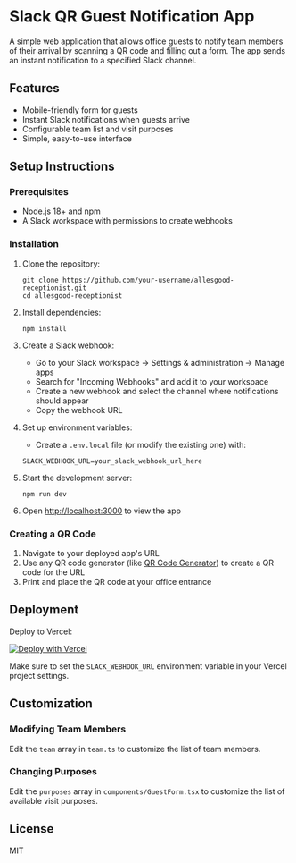 # Slack QR Guest Notification App

A simple web application that allows office guests to notify team members of their arrival by scanning a QR code and filling out a form. The app sends an instant notification to a specified Slack channel.

## Features

- Mobile-friendly form for guests
- Instant Slack notifications when guests arrive
- Configurable team list and visit purposes
- Simple, easy-to-use interface

## Setup Instructions

### Prerequisites

- Node.js 18+ and npm
- A Slack workspace with permissions to create webhooks

### Installation

1. Clone the repository:
   ```
   git clone https://github.com/your-username/allesgood-receptionist.git
   cd allesgood-receptionist
   ```

2. Install dependencies:
   ```
   npm install
   ```

3. Create a Slack webhook:
   - Go to your Slack workspace → Settings & administration → Manage apps
   - Search for "Incoming Webhooks" and add it to your workspace
   - Create a new webhook and select the channel where notifications should appear
   - Copy the webhook URL

4. Set up environment variables:
   - Create a `.env.local` file (or modify the existing one) with:
   ```
   SLACK_WEBHOOK_URL=your_slack_webhook_url_here
   ```

5. Start the development server:
   ```
   npm run dev
   ```

6. Open [http://localhost:3000](http://localhost:3000) to view the app

### Creating a QR Code

1. Navigate to your deployed app's URL
2. Use any QR code generator (like [QR Code Generator](https://www.qr-code-generator.com/)) to create a QR code for the URL
3. Print and place the QR code at your office entrance

## Deployment

Deploy to Vercel:

[![Deploy with Vercel](https://vercel.com/button)](https://vercel.com/new/clone?repository-url=https%3A%2F%2Fgithub.com%2Fyour-username%2Fallesgood-receptionist)

Make sure to set the `SLACK_WEBHOOK_URL` environment variable in your Vercel project settings.

## Customization

### Modifying Team Members

Edit the `team` array in `team.ts` to customize the list of team members.

### Changing Purposes

Edit the `purposes` array in `components/GuestForm.tsx` to customize the list of available visit purposes.

## License

MIT 